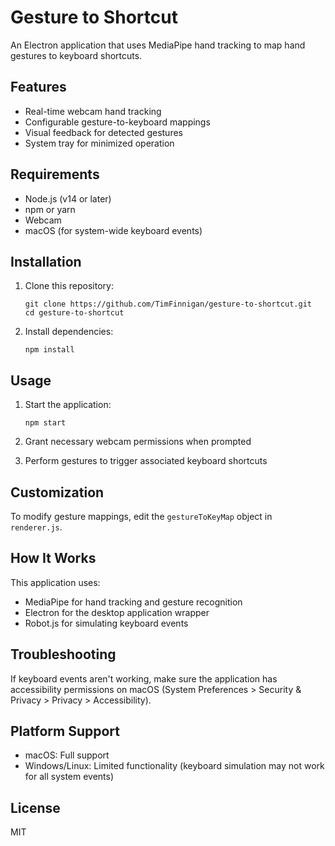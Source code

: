 # Gesture to Shortcut

An Electron application that uses MediaPipe hand tracking to map hand gestures to keyboard shortcuts.

## Features

- Real-time webcam hand tracking
- Configurable gesture-to-keyboard mappings
- Visual feedback for detected gestures
- System tray for minimized operation

## Requirements

- Node.js (v14 or later)
- npm or yarn
- Webcam
- macOS (for system-wide keyboard events)

## Installation

1. Clone this repository:
   ```
   git clone https://github.com/TimFinnigan/gesture-to-shortcut.git
   cd gesture-to-shortcut
   ```

2. Install dependencies:
   ```
   npm install
   ```

## Usage

1. Start the application:
   ```
   npm start
   ```

2. Grant necessary webcam permissions when prompted
3. Perform gestures to trigger associated keyboard shortcuts

## Customization

To modify gesture mappings, edit the `gestureToKeyMap` object in `renderer.js`.

## How It Works

This application uses:
- MediaPipe for hand tracking and gesture recognition
- Electron for the desktop application wrapper
- Robot.js for simulating keyboard events

## Troubleshooting

If keyboard events aren't working, make sure the application has accessibility permissions on macOS (System Preferences > Security & Privacy > Privacy > Accessibility).

## Platform Support

- macOS: Full support
- Windows/Linux: Limited functionality (keyboard simulation may not work for all system events)

## License

MIT
